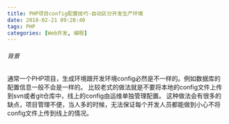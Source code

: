 ```yaml
---
title: PHP项目config配置技巧-自动区分开发生产环境
date: 2018-02-21 09:28:40
tags: PHP
categories: [Web开发, 编程]
---
```

###### 背景
<p>
通常一个PHP项目，生成环境跟开发环境config必然是不一样的。例如数据库的配置信息一般不会是一样的。
比较老式的做法就是不要将本地的config文件上传到svn或者git仓库中，线上的config由运维单独管理配置。
这种做法会有很多的缺点，项目管理不便，当人多的时候，无法保证每个开发人员都能做到小心不将config文件上传到线上的情况。
</p>
